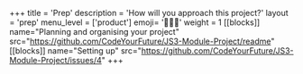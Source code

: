 +++
title = 'Prep'
description = 'How will you approach this project?'
layout = 'prep'
menu_level = ['product']
emoji= '🧑🏿‍💻'
weight = 1
[[blocks]]
name="Planning and organising your project"
src="https://github.com/CodeYourFuture/JS3-Module-Project/readme"
[[blocks]]
name="Setting up"
src="https://github.com/CodeYourFuture/JS3-Module-Project/issues/4"
+++
